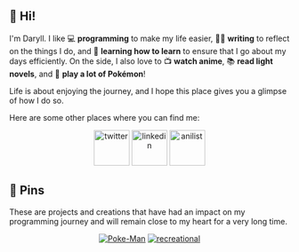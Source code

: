 ## 🙂 Hi!

I'm Daryll. I like 💻 **programming** to make my life easier, ✍🏻 **writing** to reflect on the things I do, and 🧠 **learning how to learn** to ensure that I go about my days efficiently. On the side, I also love to 📺 **watch anime**, 📚 **read light novels**, and 🐁 **play a lot of Pokémon**!

Life is about enjoying the journey, and I hope this place gives you a glimpse of how I do so.

Here are some other places where you can find me:

<div align="center">
    <a href="https://twitter.com/daryll_ko" target="_blank" rel="noopener noreferrer"><img src="https://seeklogo.com/images/T/twitter-icon-square-logo-108D17D373-seeklogo.com.png" alt="twitter" style="height: 4rem;"></a>
    <a href="https://www.linkedin.com/in/daryll-ko/" target="_blank" rel="noopener noreferrer"><img src="https://bankimooncentre.org/wp-content/uploads/2020/05/LinkedIn-Icon-Square.png" alt="linkedin" style="height: 4rem;"></a>
    <a href="https://anilist.co/user/daryll" target="_blank" rel="noopener noreferrer"><img src="https://anilist.co/img/icons/android-chrome-512x512.png" alt="anilist" style="height: 4rem;"></a>
</div>

## 📌 Pins

These are projects and creations that have had an impact on my programming journey and will remain close to my heart for a very long time.

<div align="center">

[![Poke-Man](https://github-readme-stats.vercel.app/api/pin/?username=daryll-ko&repo=Poke-man&theme=github_dark)](https://github.com/daryll-ko/Poke-man)
[![recreational](https://github-readme-stats.vercel.app/api/pin/?username=daryll-ko&repo=recreational&theme=github_dark)](https://github.com/daryll-ko/recreational)

</div>
